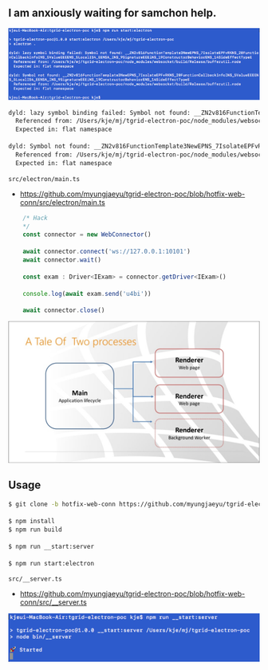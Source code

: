 ## I am anxiously waiting for samchon help.

![err](err.png)

```bash
dyld: lazy symbol binding failed: Symbol not found: __ZN2v816FunctionTemplate3NewEPNS_7IsolateEPFvRKNS_20FunctionCallbackInfoINS_5ValueEEEENS_5LocalIS4_EENSA_INS_9SignatureEEEiNS_19ConstructorBehaviorENS_14SideEffectTypeE
  Referenced from: /Users/kje/mj/tgrid-electron-poc/node_modules/websocket/build/Release/bufferutil.node
  Expected in: flat namespace

dyld: Symbol not found: __ZN2v816FunctionTemplate3NewEPNS_7IsolateEPFvRKNS_20FunctionCallbackInfoINS_5ValueEEEENS_5LocalIS4_EENSA_INS_9SignatureEEEiNS_19ConstructorBehaviorENS_14SideEffectTypeE
  Referenced from: /Users/kje/mj/tgrid-electron-poc/node_modules/websocket/build/Release/bufferutil.node
  Expected in: flat namespace
```

`src/electron/main.ts`
- https://github.com/myungjaeyu/tgrid-electron-poc/blob/hotfix-web-conn/src/electron/main.ts

```ts
    /* Hack
    */
    const connector = new WebConnector()

    await connector.connect('ws://127.0.0.1:10101')
    await connector.wait()

    const exam : Driver<IExam> = connector.getDriver<IExam>()

    console.log(await exam.send('u4bi'))

    await connector.close()
```

![processes](processes.jpg)


## Usage

```bash
$ git clone -b hotfix-web-conn https://github.com/myungjaeyu/tgrid-electron-poc.git

$ npm install
$ npm run build

$ npm run __start:server

$ npm run start:electron
```

`src/__server.ts`
- https://github.com/myungjaeyu/tgrid-electron-poc/blob/hotfix-web-conn/src/__server.ts

![server](server.png)